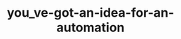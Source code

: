 ---
title: you_ve-got-an-idea-for-an-automation
image: assets\images\memes\you_ve-got-an-idea-for-an-automation.png
---